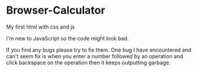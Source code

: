 # Browser-Calculator
My first html with css and js

I'm new to JavaScript so the code might look bad.

If you find any bugs please try to fix them.
One bug I have encountered and can't seem fix is when you enter a number followed by an operation and click backspace on the operation then it keeps outputting garbage.
